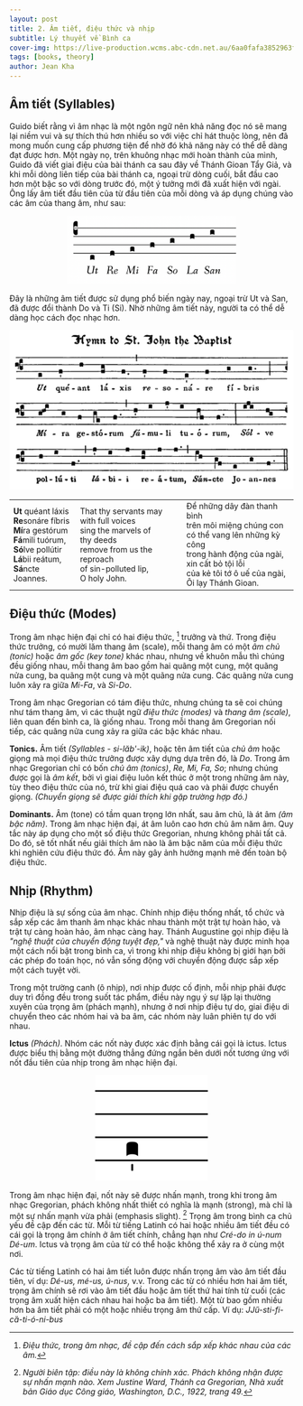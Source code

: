```yaml
---
layout: post
title: 2. Âm tiết, điệu thức và nhịp
subtitle: Lý thuyết về Bình ca
cover-img: https://live-production.wcms.abc-cdn.net.au/6aa0fafa3852963f20775fa705fe37a7.jpg
tags: [books, theory]
author: Jean Kha
---
```

## Âm tiết (Syllables)

Guido biết rằng vì âm nhạc là một ngôn ngữ nên khả năng đọc nó sẽ mang lại niềm vui và sự thích thú hơn nhiều so với việc chỉ hát thuộc lòng, nên đã mong muốn cung cấp phương tiện để nhờ đó khả năng này có thể dễ dàng đạt được hơn. Một ngày nọ, trên khuông nhạc mới hoàn thành của mình, Guido đã viết giai điệu của bài thánh ca sau đây về Thánh Gioan Tẩy Giả, và khi mỗi dòng liên tiếp của bài thánh ca, ngoại trừ dòng cuối, bắt đầu cao hơn một bậc so với dòng trước đó, một ý tưởng mới đã xuất hiện với ngài. Ông lấy âm tiết đầu tiên của từ đầu tiên của mỗi dòng và áp dụng chúng vào các âm của thang âm, như sau:

<center><img src="/assets/img/post-imgs/scale.png" width="300"></center>

Đây là những âm tiết được sử dụng phổ biến ngày nay, ngoại trừ Ut và San, đã được đổi thành Do và Ti (Si). Nhờ những âm tiết này, người ta có thể dễ dàng học cách đọc nhạc hơn.

<center><img src="/assets/img/post-imgs/Hymn to St John the Baptist.png" width=""></center>

|  |  |  |
| ---------- | ---------- | ---------- |
| **Ut** quéant láxis<br>**Re**sonáre fíbris<br>**Mí**ra gestórum<br>**Fá**mili tuórum,<br>**Só**lve pollútir<br>**Lá**bii reátum,<br>**Sá**ncte Joannes. | That thy servants may<br>with full voices<br>sing the marvels of<br>thy deeds<br>remove from us the reproach<br>of sin-polluted lip,<br>O holy John. | Để những dây đàn thanh bình<br>trên môi miệng chúng con<br>có thể vang lên những kỳ công<br>trong hành động của ngài,<br>xin cất bỏ tội lỗi<br>của kẻ tôi tớ ô uế của ngài,<br>Ôi lạy Thánh Gioan. |

## Điệu thức (Modes)

Trong âm nhạc hiện đại chỉ có hai điệu thức, [^1] trưởng và thứ. Trong điệu thức trưởng, có mười lăm thang âm (scale), mỗi thang âm có một *âm chủ (tonic)* hoặc *âm gốc (key tone)* khác nhau, nhưng về khuôn mẫu thì chúng đều giống nhau, mỗi thang âm bao gồm hai quãng một cung, một quãng nửa cung, ba quãng một cung và một quãng nửa cung. Các quãng nửa cung luôn xảy ra giữa *Mi-Fa*, và *Si-Do*.

Trong âm nhạc Gregorian có tám điệu thức, nhưng chúng ta sẽ coi chúng như tám thang âm, vì các thuật ngữ *điệu thức (modes)* và *thang âm (scale)*, liên quan đến bình ca, là giống nhau. Trong mỗi thang âm Gregorian nối tiếp, các quãng nửa cung xảy ra giữa các bậc khác nhau.

**Tonics.** Âm tiết *(Syllables - si-lăb'-ik)*, hoặc tên âm tiết của *chủ âm* hoặc giọng mà mọi điệu thức trưởng được xây dựng dựa trên đó, là *Do*. Trong âm nhạc Gregorian chỉ có bốn *chủ âm (tonics)*, *Re, Mi, Fa, So*; nhưng chúng được gọi là *âm kết*, bởi vì giai điệu luôn kết thúc ở một trong những âm này, tùy theo điệu thức của nó, trừ khi giai điệu quá cao và phải được chuyển giọng. *(Chuyển giọng sẽ được giải thích khi gặp trường hợp đó.)*

**Dominants.** Âm (tone) có tầm quan trọng lớn nhất, sau âm chủ, là át âm *(âm bậc năm)*. Trong âm nhạc hiện đại, át âm luôn cao hơn chủ âm năm âm. Quy tắc này áp dụng cho một số điệu thức Gregorian, nhưng không phải tất cả. Do đó, sẽ tốt nhất nếu giải thích âm nào là âm bậc năm của mỗi điệu thức khi nghiên cứu điệu thức đó. Âm này gây ảnh hưởng mạnh mẽ đến toàn bộ điệu thức.

## Nhịp (Rhythm)

Nhịp điệu là sự sống của âm nhạc. Chính nhịp điệu thống nhất, tổ chức và sắp xếp các âm thanh âm nhạc khác nhau thành một trật tự hoàn hảo, và trật tự càng hoàn hảo, âm nhạc càng hay. Thánh Augustine gọi nhịp điệu là *"nghệ thuật của chuyển động tuyệt đẹp,"* và nghệ thuật này được minh họa một cách nổi bật trong bình ca, vì trong khi nhịp điệu không bị giới hạn bởi các phép đo toán học, nó vẫn sống động với chuyển động được sắp xếp một cách tuyệt vời.

Trong một trường canh (ô nhịp), nơi nhịp được cố định, mỗi nhịp phải được duy trì đồng đều trong suốt tác phẩm, điều này ngụ ý sự lặp lại thường xuyên của trọng âm (phách mạnh), nhưng ở nơi nhịp điệu tự do, giai điệu di chuyển theo các nhóm hai và ba âm, các nhóm này luân phiên tự do với nhau.

**Ictus** *(Phách)*. Nhóm các nốt này được xác định bằng cái gọi là ictus. Ictus được biểu thị bằng một đường thẳng đứng ngắn bên dưới nốt tương ứng với nốt đầu tiên của nhịp trong âm nhạc hiện đại.  

<center><img src="/assets/img/post-imgs/Ictus.png" width="200"></center>

Trong âm nhạc hiện đại, nốt này sẽ được nhấn mạnh, trong khi trong âm nhạc Gregorian, phách không nhất thiết có nghĩa là mạnh (strong), mà chỉ là một sự nhấn mạnh vừa phải (emphasis slight). [^2] Trọng âm trong bình ca chủ yếu đề cập đến các từ. Mỗi từ tiếng Latinh có hai hoặc nhiều âm tiết đều có cái gọi là trọng âm chính ở âm tiết chính, chẳng hạn như *Cré-do in ú-num Dé-um*. Ictus và trọng âm của từ có thể hoặc không thể xảy ra ở cùng một nơi.

Các từ tiếng Latinh có hai âm tiết luôn được nhấn trọng âm vào âm tiết đầu tiên, ví dụ: *Dé-us, mé-us, ú-nus*, v.v. Trong các từ có nhiều hơn hai âm tiết, trọng âm chính sẽ rơi vào âm tiết đầu hoặc âm tiết thứ hai tính từ cuối (các trọng âm xuất hiện cách nhau hai hoặc ba âm tiết). Một từ bao gồm nhiều hơn ba âm tiết phải có một hoặc nhiều trọng âm thứ cấp. Ví dụ: *JJű-sti-fi-cȁ-ti-ó-ni-bus* 

[^1]: *Điệu thức, trong âm nhạc, đề cập đến cách sắp xếp khác nhau của các âm.*

[^2]: *Người biên tập: điều này là không chính xác. Phách không nhận được sự nhấn mạnh nào. Xem Justine Ward, Thánh ca Gregorian, Nhà xuất bản Giáo dục Công giáo, Washington, D.C., 1922, trang 49.*
